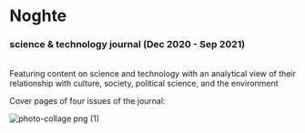 # Noghte
### **science & technology journal (Dec 2020 - Sep 2021)**  

<br>
Featuring content on science and technology with an analytical view of their relationship with culture, society, political science, and the environment


Cover pages of four issues of the journal:

![photo-collage png (1)](https://github.com/user-attachments/assets/3a276eff-3f8e-4e2a-bc24-54dbf0876d72)
